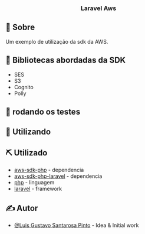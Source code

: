 

<h3 align="center">Laravel Aws</h3>


## 🧐 Sobre <a name = "about"></a>

Um exemplo de utilização da sdk da AWS.

## 🏁 Bibliotecas abordadas da SDK

- SES
- S3
- Cognito
- Polly

## 🔧 rodando os testes <a name = "tests"></a>

## 🎈 Utilizando

## ⛏️ Utilizado

- [aws-sdk-php](https://github.com/aws/aws-sdk-php) - dependencia
- [aws-sdk-php-laravel](https://github.com/aws/aws-sdk-php-laravel) - dependencia
- [php](https://www.php.net/) - linguagem
- [laravel](https://laravel.com/) - framework

## ✍️ Autor

- [@Luis Gustavo Santarosa Pinto](https://github.com/GustavoSantarosa) - Idea & Initial work


